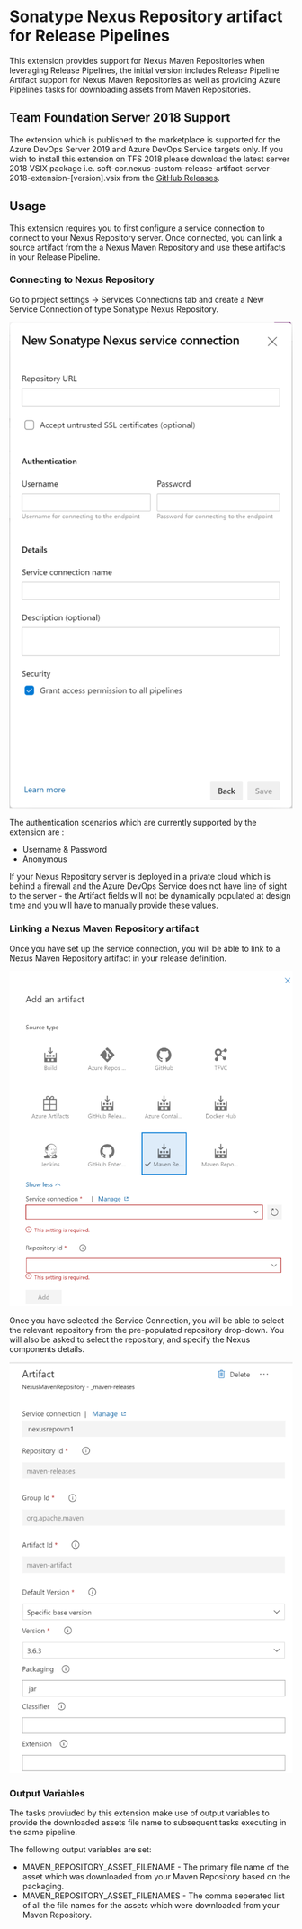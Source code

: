 # Sonatype Nexus Repository artifact for Release Pipelines
This extension provides support for Nexus Maven Repositories when leveraging Release Pipelines, the initial version includes Release Pipeline Artifact support for Nexus Maven Repositories as well as providing Azure Pipelines tasks for downloading assets from Maven Repositories.

## Team Foundation Server 2018 Support
The extension which is published to the marketplace is supported for the Azure DevOps Server 2019 and Azure DevOps Service targets only. If you wish to install this extension on TFS 2018 please download the latest server 2018 VSIX package i.e. soft-cor.nexus-custom-release-artifact-server-2018-extension-[version].vsix from the [GitHub Releases](https://github.com/keyoke/NexusPipelineArtifact/releases).

## Usage
This extension requires you to first configure a service connection to connect to your Nexus Repository server. Once connected, you can link a source artifact from the a Nexus Maven Repository and use these artifacts in your Release Pipeline.

### Connecting to Nexus Repository
Go to project settings -> Services Connections tab and create a New Service Connection of type Sonatype Nexus Repository.

![Creating a Sonatype Nexus Repository connection](images/screen5.png)

The authentication scenarios which are currently supported by the extension are :
* Username & Password
* Anonymous

If your Nexus Repository server is deployed in a private cloud which is behind a firewall and the Azure DevOps Service does not have line of sight to the server - the Artifact fields will not be dynamically populated at design time and you will have to manually provide these values.

### Linking a Nexus Maven Repository artifact
Once you have set up the service connection, you will be able to link to a Nexus Maven Repository artifact in your release definition.

![Linking Nexus Maven Repository artifact](images/screen1.png)

Once you have selected the Service Connection, you will be able to select the relevant repository from the pre-populated repository drop-down. You will also be asked to select the repository, and specify the Nexus components details.

![Linking Nexus Maven Repository artifact](images/screen3.png)


### Output Variables
The tasks proviuded by this extension make use of output variables to provide the downloaded assets file name to subsequent tasks executing in the same pipeline.

The following output variables are set:

* MAVEN_REPOSITORY_ASSET_FILENAME - The primary file name of the asset which was downloaded from your Maven Repository based on the packaging.
* MAVEN_REPOSITORY_ASSET_FILENAMES - The comma seperated list of all the file names for the assets which were downloaded from your Maven Repository.






